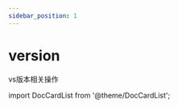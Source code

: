 ```yaml
---
sidebar_position: 1
---
```


# version
vs版本相关操作

import DocCardList from '@theme/DocCardList';

<DocCardList />